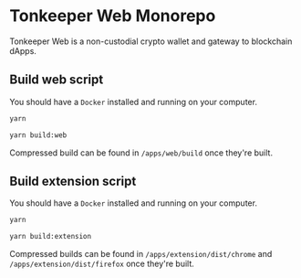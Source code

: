 # Tonkeeper Web Monorepo

Tonkeeper Web is a non-custodial crypto wallet and gateway to blockchain dApps.

## Build web script

You should have a `Docker` installed and running on your computer.

```sh
yarn

yarn build:web
```

Compressed build can be found in `/apps/web/build` once they're built.

## Build extension script

You should have a `Docker` installed and running on your computer.

```sh
yarn

yarn build:extension
```

Compressed builds can be found in `/apps/extension/dist/chrome` and `/apps/extension/dist/firefox` once they're built.
